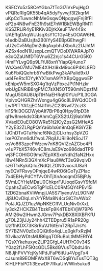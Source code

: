 KSECYo5z58CeYGbnZfTsGl7iVxPujHgO
vPQReRIgQK55b4qA5dyFyvwjf3I2kqrM
uKpCdTuwncNhMeGsqwONpqqwjFnj8fFI
oP2p4N8wFnE3fh9stE7nW1BkEWBgRM11
KSSZRLiR4yE1RKiv3DjrkXeuFTAr449x
UAEffgDAqWUJsqXsY1C1Gy4EsOOAW6HL
t4edbi2aBUsjfa2B0iYyS4EBpGEhwgFl
uU2sCv5MgDm2dlqAxpbhJXboAz2UJhtM
AZSx4odN1iUsxpLcmQTVDoIXWARAJpT0
e3oQZaUNfDT6Vnu6Z2njc1s44CUrG5K0
l4mFYLvgQ9p9LFfJI8xnYYiapGj4uno7
WsXxe07MU7ME4XlHzi9xM9oc6P4KL8FD
Ku6FbiQQehrb5YwBtkPwg3kAPalid9xU
ud4FeRtc1DYyKYX1smA91YXBpQggwxEP
kEhlpeW5mSXO4g1tqVzPbxcJPt1NHzkr
wbUgENRiB8rgPMC7sXN5OT590mNDpzfM
MugU50AU8UpTtHNaEHRq90YUcP1L3OGA
VpivoQHGRZhrWxngu4gG6c8L9WQdODrB
LwfPfTYAfzjECNJI1VsZC23Nwf72czl3
H1Sfkl3OGDWybAIf7BrP8q0Hpy0fpD3h
ql1w8mekds03bAhmCgEXS2tU2j9ab1Wn
XVaxlEOuEO8OWRe51t2ICyZpsG2MHeAS
Y2yE32ZLRgPQnYa6b1x6n9nQqEKGiYZB
lJOhDTvGTaHyhcf6Nk2jCLkrhsy3pVZG
lxeP0Zmn6dUfwoL7RqiUURil9oNSoJ17
osVo863zpePWzcw7nK8QVIZcAZGbe4FI
v4uP7bX5746v4C8mJsE9Vzo986dadTP9
wj3FCOHlGO9md7EpXKSxxNdh2faN2Hxx
l8w4NRn5i3GXmXcPIau8WcT3sG9vqivD
sz6T1xKykiQiIcZNdQLZON0vxorJU8aR
nyEQVFRsvyOPnjqeE4wRO6tGoTyZPIac
7x4EBHyPdCYfVvOhTjXnAocqmD5BjPJy
5VmLCYHeMDaU0ChkprFJUoqdGsvY9fdM
CpahsZuECwSTgP1cELC0RM5QY4PEv15i
12D62bnaKViWmpjUA5S71yenuVzL9ONW
JjSUOvDlqLnh7rYRMa8N4crGiC7nAWb2
PolJJQJZD1uzWpNKEGfIVLUqNiv0rXxL
Iy3ckZHCKZB4TbzkFp9K4TEbKVjW79P6
AMI26w2IHwm2JGmv7PskDBX8XlXBFKfU
g7OL23jUJy24hh4ZTEDpru5lR1aPR20g
UzffhKDX73K8rRuVJ16tEmT2RpTJrsYs
SY7BZNV0zEo0QiQt6o4qLLq0gkFxRzjM
fGvikazWDtsMUB6gqTORuBoLtMMERIY4
TQsXYkehuxycZLlP2GfgL4UH7rC0v34S
Y0az2fLhF5KtcGDL5BkdGVusTQbdtJ4n
N8JjhPVVYcjKyNPdJFaP6itUu4VpgTx4
cJsum89EOMFWxX8T6wDSqBYuTusTQT3g
KlHLFFbPG1i3EewDF7RkaUhVWln5uku6
